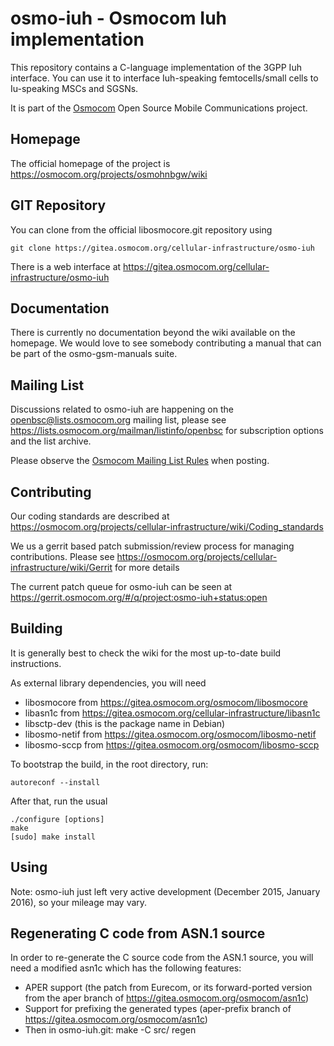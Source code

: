 osmo-iuh - Osmocom Iuh implementation
================================================

This repository contains a C-language implementation of the 3GPP Iuh
interface.  You can use it to interface Iuh-speaking femtocells/small cells to
Iu-speaking MSCs and SGSNs.

It is part of the [Osmocom](https://osmocom.org/) Open Source Mobile
Communications project.

Homepage
--------

The official homepage of the project is
https://osmocom.org/projects/osmohnbgw/wiki

GIT Repository
--------------

You can clone from the official libosmocore.git repository using

	git clone https://gitea.osmocom.org/cellular-infrastructure/osmo-iuh

There is a web interface at <https://gitea.osmocom.org/cellular-infrastructure/osmo-iuh>

Documentation
-------------

There is currently no documentation beyond the wiki available on the
homepage.  We would love to see somebody contributing a manual that can
be part of the osmo-gsm-manuals suite.

Mailing List
------------

Discussions related to osmo-iuh are happening on the
openbsc@lists.osmocom.org mailing list, please see
https://lists.osmocom.org/mailman/listinfo/openbsc for subscription
options and the list archive.

Please observe the [Osmocom Mailing List
Rules](https://osmocom.org/projects/cellular-infrastructure/wiki/Mailing_List_Rules)
when posting.

Contributing
------------

Our coding standards are described at
https://osmocom.org/projects/cellular-infrastructure/wiki/Coding_standards

We us a gerrit based patch submission/review process for managing
contributions.  Please see
https://osmocom.org/projects/cellular-infrastructure/wiki/Gerrit for
more details

The current patch queue for osmo-iuh can be seen at
https://gerrit.osmocom.org/#/q/project:osmo-iuh+status:open


Building
--------

It is generally best to check the wiki for the most up-to-date build
instructions.

As external library dependencies, you will need
* libosmocore from https://gitea.osmocom.org/osmocom/libosmocore
* libasn1c from https://gitea.osmocom.org/cellular-infrastructure/libasn1c
* libsctp-dev (this is the package name in Debian)
* libosmo-netif from https://gitea.osmocom.org/osmocom/libosmo-netif
* libosmo-sccp from https://gitea.osmocom.org/osmocom/libosmo-sccp

To bootstrap the build, in the root directory, run:

    autoreconf --install

After that, run the usual

    ./configure [options]
    make
    [sudo] make install

Using
-----

Note: osmo-iuh just left very active development (December 2015, January
2016), so your mileage may vary.

Regenerating C code from ASN.1 source
-------------------------------------

In order to re-generate the C source code from the ASN.1 source,
you will need a modified asn1c which has the following features:
* APER support (the patch from Eurecom, or its forward-ported version
  from the aper branch of https://gitea.osmocom.org/osmocom/asn1c)
* Support for prefixing the generated types (aper-prefix branch of
  https://gitea.osmocom.org/osmocom/asn1c)
* Then in osmo-iuh.git: make -C src/ regen
